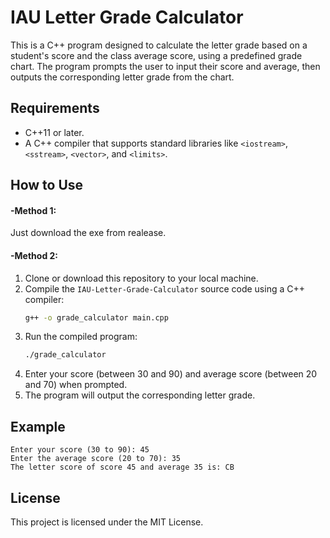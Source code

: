# IAU Letter Grade Calculator

This is a C++ program designed to calculate the letter grade based on a student's score and the class average score, using a predefined grade chart. The program prompts the user to input their score and average, then outputs the corresponding letter grade from the chart.

## Requirements

- C++11 or later.
- A C++ compiler that supports standard libraries like `<iostream>`, `<sstream>`, `<vector>`, and `<limits>`.

## How to Use

#### -Method 1:

Just download the exe from realease.

#### -Method 2:

1. Clone or download this repository to your local machine.
2. Compile the `IAU-Letter-Grade-Calculator` source code using a C++ compiler:
    ```bash
    g++ -o grade_calculator main.cpp
    ```
3. Run the compiled program:
    ```bash
    ./grade_calculator
    ```
4. Enter your score (between 30 and 90) and average score (between 20 and 70) when prompted.
5. The program will output the corresponding letter grade.

## Example

```
Enter your score (30 to 90): 45
Enter the average score (20 to 70): 35
The letter score of score 45 and average 35 is: CB
```

## License

This project is licensed under the MIT License.
